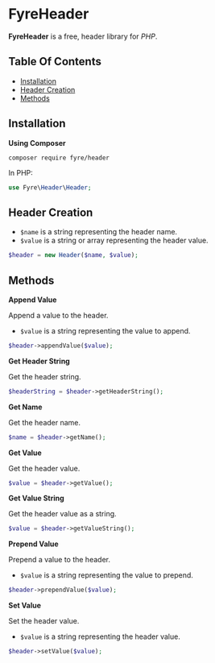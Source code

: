 # FyreHeader

**FyreHeader** is a free, header library for *PHP*.


## Table Of Contents
- [Installation](#installation)
- [Header Creation](#header-creation)
- [Methods](#methods)



## Installation

**Using Composer**

```
composer require fyre/header
```

In PHP:

```php
use Fyre\Header\Header;
```


## Header Creation

- `$name` is a string representing the header name.
- `$value` is a string or array representing the header value.

```php
$header = new Header($name, $value);
```


## Methods

**Append Value**

Append a value to the header.

- `$value` is a string representing the value to append.

```php
$header->appendValue($value);
```

**Get Header String**

Get the header string.

```php
$headerString = $header->getHeaderString();
```

**Get Name**

Get the header name.

```php
$name = $header->getName();
```

**Get Value**

Get the header value.

```php
$value = $header->getValue();
```

**Get Value String**

Get the header value as a string.

```php
$value = $header->getValueString();
```

**Prepend Value**

Prepend a value to the header.

- `$value` is a string representing the value to prepend.

```php
$header->prependValue($value);
```

**Set Value**

Set the header value.

- `$value` is a string representing the header value.

```php
$header->setValue($value);
```